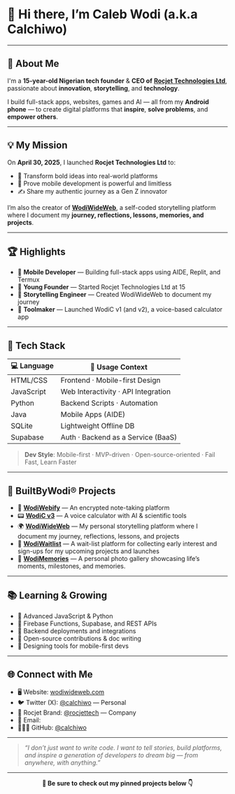 # 👋 Hi there, I’m Caleb Wodi (a.k.a Calchiwo)

---

## 🧠 About Me

I'm a **15-year-old Nigerian tech founder** & **CEO of** [**Rocjet Technologies Ltd**](https://github.com/Calchiwo/rocjettech), passionate about **innovation**, **storytelling**, and **technology**.

I build full-stack apps, websites, games and AI — all from my **Android phone** — to create digital platforms that **inspire**, **solve problems**, and **empower others**.

---

## 💡 My Mission

On **April 30, 2025**, I launched **Rocjet Technologies Ltd** to:

- 🚀 Transform bold ideas into real-world platforms  
- 📱 Prove mobile development is powerful and limitless  
- ✍️ Share my authentic journey as a Gen Z innovator  

I’m also the creator of **[WodiWideWeb](https://calchiwo.github.io/WodiWideWeb)**, a self-coded storytelling platform where I document my **journey, reflections, lessons, memories, and projects**.

---

## 🏆 Highlights

- 📱 **Mobile Developer** — Building full-stack apps using AIDE, Replit, and Termux  
- 🚀 **Young Founder** — Started Rocjet Technologies Ltd at 15  
- 📝 **Storytelling Engineer** — Created WodiWideWeb to document my journey  
- 🧠 **Toolmaker** — Launched WodiC v1 (and v2), a voice-based calculator app  

---

## 🧰 Tech Stack

| 💻 Language | 🔧 Usage Context                        |
|------------|------------------------------------------|
| HTML/CSS   | Frontend · Mobile-first Design           |
| JavaScript | Web Interactivity · API Integration      |
| Python     | Backend Scripts · Automation             |
| Java       | Mobile Apps (AIDE)                       |
| SQLite     | Lightweight Offline DB                   |
| Supabase   | Auth · Backend as a Service (BaaS)       |

> **Dev Style**: Mobile-first · MVP-driven · Open-source-oriented · Fail Fast, Learn Faster

---

## 🚧 BuiltByWodi® Projects

- 🔐 [**WodiWebify**](https://github.com/Calchiwo/WodiWebify) — An encrypted note-taking platform 
- 📟 [**WodiC v3**](https://github.com/Calchiwo/WodiC) — A voice calculator with AI & scientific tools  
- 🌍 [**WodiWideWeb**](https://wodiwideweb.netlify.app) — My personal storytelling platform where I document my journey, reflections, lessons, and projects  
- 🧪 [**WodiWaitlist**](https://wodiwaitlist.netlify.app)  — A wait-list platform for collecting early interest and sign-ups for my upcoming projects and launches 
- 📸 [**WodiMemories**](https://wodimemories.netlify.app) — A personal photo gallery showcasing life’s moments, milestones, and memories.

---

## 📚 Learning & Growing

- 🔹 Advanced JavaScript & Python  
- 🔹 Firebase Functions, Supabase, and REST APIs  
- 🔹 Backend deployments and integrations  
- 🔹 Open-source contributions & doc writing  
- 🔹 Designing tools for mobile-first devs  

---

## 🌐 Connect with Me

- 🖥️ Website: [wodiwideweb.com](https://calchiwo.github.io/WodiWideWeb)  
- 🐦 Twitter (X): [@calchiwo](https://x.com/calchiwo) — Personal  
- 🚀 Rocjet Brand: [@rocjettech](https://x.com/rocjettech) — Company  
- 📧 Email:  
- 👨🏽‍💻 GitHub: [@calchiwo](https://github.com/Calchiwo)  

---

> _“I don’t just want to write code. I want to tell stories, build platforms, and inspire a generation of developers to dream big — from anywhere, with anything.”_

---

<p align="center"><strong>📌 Be sure to check out my pinned projects below 👇</strong></p>
